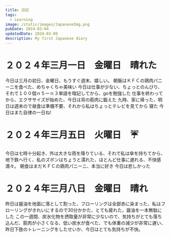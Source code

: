 ```yaml
---
title: 日記
tags:
  - Learning
image: /static/images/JapaneseImg.png
pubDate: 2024-03-04
updatedDate: 2024-03-08
description: My first Japanese diary
---
```


# ２０２４年三月一日　金曜日　晴れた
今日は三月の初日、金曜日、もうすぐ週末、嬉しい。
朝飯はＫＦＣの鶏肉パニーニを食べた、めちゃくちゃ美味い
今日は仕事が少ない、ちょっとのんびり、それで１００個ｎ５ーｎ３単語を暗記してから、goを勉強した
仕事を終わってから、エクササイズが始めた、今日は背の筋肉に鍛えた
九時、家に帰った、明日は週末ので昼食は準備不要、それから私はちょっとテレビを見てから
寝た
今日はまた自律の一日ね!

# ２０２４年三月五日　火曜日　☔
今日は七時十分起き、外は大きな雨を降りている、それで私は傘を持ちてから、地下鉄へ行く、私のズボンはちょうと濡れた、ほとんど仕事に遅れる、不快感満々。
朝食はまだＫＦＣの鶏肉パニーニ、本当に好き
今日は悲しかった

# ２０２４年三月八日　金曜日　晴れ
昨日は醤油を地面に落として割った、フローリングは全部赤に染まった、私はフローリングがきれいにするので30分かかた、とても疲れた，醤油を一本無駄にした
この一週間、炭水化物を摂取量が非常に少ないので、気持ちがとても落ち込んだ、筋肉が小さくなる、低い炭水が食べた、でも体重の減少が非常に遅い、
昨日下肢のトレーニングをしたせいか、今日はとても気持ちが不快。